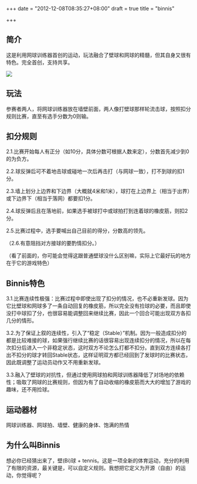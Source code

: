 +++
date = "2012-12-08T08:35:27+08:00"
draft = true
title = "binnis"

+++



## 简介

这是利用网球训练器首创的运动，玩法融合了壁球和网球的精髓，但其自身又很有特色。完全首创，支持共享。

![](/images/binnis.jpg)

## 玩法

参赛者两人，将网球训练器放在墙壁前面，两人像打壁球那样轮流击球，按照扣分规则比赛，直至有选手分数为0则输。

## 扣分规则

2.1.比赛开始每人有正分（如10分，具体分数可根据人数来定），分数首先减少到0的为负方。

2.2.球反弹后可不着地击球或碰地一次后再击打（与网球一致），打不到球的扣1分。

2.3.墙上划分上边界和下边界（大概就4米和1米），球打在上边界上（相当于出界）或下边界下（相当于落网）都要扣1分。

2.4.球反弹后且在落地前，如果选手被球打中或球拍打到连着球的橡皮筋，则扣2分。

2.5.比赛过程中，选手要喊出自己目前的得分，分数高的领先。

（2.6.有意阻挡对方接球的要酌情扣分。）

（看了前面的，你可能会觉得这跟普通壁球没什么区别嘛，实际上它最好玩的地方在于它的游戏特色）

## Binnis特色

3.1.比赛连续性极强：比赛过程中即使出现了扣分的情况，也不必重新发球。因为它比壁球和网球多了一条自动回复的橡皮筋，所以完全没有捡球的必要，而且即使没打中球扣了分，也很容易能调整回来继续比赛，因此一个回合可能出现双方各扣几分的情形。

3.2.为了保证上叙的连续性，引入了“稳定（Stable）”机制。因为一般造成扣分的都是比较难接的球，如果强行继续比赛的话很容易出现连续扣分的情况，所以在每次扣分后进入一个非稳定状态，这时双方不论怎么打都不扣分。直到双方连续各打出不扣分的球才转回Stable状态，这样证明双方都已经回到了发球时的比赛状态，因此既调整了运动员动作又不用重新发球。

3.3.融入了壁球的对抗性，但通过使用网球拍和网球训练器降低了对场地的依赖性；吸取了网球的比赛规则，但因为有了自动收缩的橡皮筋而大大的增加了游戏的趣味，还不用捡球。

## 运动器材

网球训练器、网球拍、墙壁、健康的身体、饱满的热情

## 为什么叫Binnis

想必你已经猜出来了，壁(Bi)球 + tennis。这是一项全新的体育运动，充分的利用了有限的资源，最关键是，可以自定义规则。我想把它定义为开源（自由）的运动，你觉得呢？

